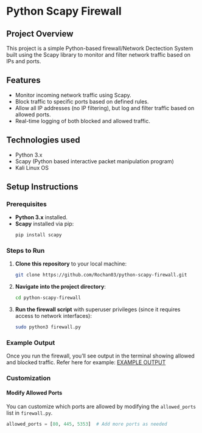 # Python Scapy Firewall

## Project Overview
This project is a simple Python-based firewall/Network Dectection System built using the Scapy library to monitor and filter network traffic based on IPs and ports.

## Features
- Monitor incoming network traffic using Scapy.
- Block traffic to specific ports based on defined rules.
- Allow all IP addresses (no IP filtering), but log and filter traffic based on allowed ports.
- Real-time logging of both blocked and allowed traffic.

## Technologies used
- Python 3.x
- Scapy (Python based interactive packet manipulation program)
- Kali Linux OS

## Setup Instructions

### Prerequisites
- **Python 3.x** installed.
- **Scapy** installed via pip:
    ```bash
    pip install scapy
    ```

### Steps to Run
1. **Clone this repository** to your local machine:
    ```bash
    git clone https://github.com/Rochan03/python-scapy-firewall.git
    ```

2. **Navigate into the project directory**:
    ```bash
    cd python-scapy-firewall
    ```

3. **Run the firewall script** with superuser privileges (since it requires access to network interfaces):
    ```bash
    sudo python3 firewall.py
    ```

### Example Output
Once you run the firewall, you’ll see output in the terminal showing allowed and blocked traffic.
Refer here for example: [EXAMPLE OUTPUT](loggingfirewall.png)


### Customization

#### Modify Allowed Ports
You can customize which ports are allowed by modifying the `allowed_ports` list in `firewall.py`.

```python
allowed_ports = [80, 445, 5353]  # Add more ports as needed
